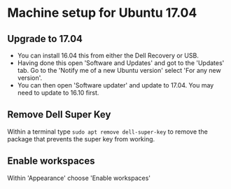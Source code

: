 # Machine setup for Ubuntu 17.04

## Upgrade to 17.04

* You can install 16.04 this from either the Dell Recovery or USB. 
* Having done this open 'Software and Updates' and got to the 'Updates' tab. Go to the 'Notify me of a new Ubuntu version' select 'For any new version'.
* You can then open 'Software updater' and update to 17.04. You may need to update to 16.10 first.

## Remove Dell Super Key

Within a terminal type `sudo apt remove dell-super-key` to remove the package that prevents the super key from working.

## Enable workspaces

Within 'Appearance' choose 'Enable workspaces'



